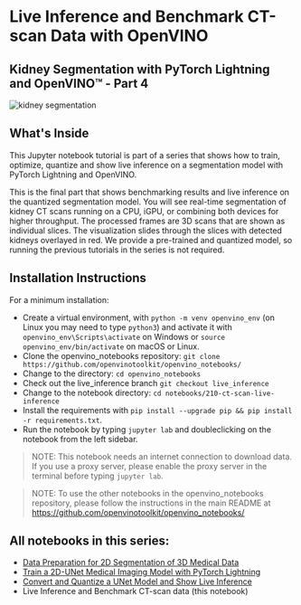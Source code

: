 # Live Inference and Benchmark CT-scan Data with OpenVINO

## Kidney Segmentation with PyTorch Lightning and OpenVINO™ - Part 4

![kidney segmentation](https://user-images.githubusercontent.com/15709723/134784204-cf8f7800-b84c-47f5-a1d8-25a9afab88f8.gif)

## What's Inside

This Jupyter notebook tutorial is part of a series that shows how to train,
optimize, quantize and show live inference on a segmentation model with PyTorch
Lightning and OpenVINO.

This is the final part that shows benchmarking results and live inference on
the quantized segmentation model. You will see real-time segmentation of kidney
CT scans running on a CPU, iGPU, or combining both devices for higher
throughput. The processed frames are 3D scans that are shown as individual
slices. The visualization slides through the slices with detected kidneys
overlayed in red.  We provide a pre-trained and quantized model, so running the
previous tutorials in the series is not required.

## Installation Instructions

For a minimum installation:

* Create a virtual environment, with `python -m venv openvino_env` (on Linux
  you may need to type `python3`) and activate it with
  `openvino_env\Scripts\activate` on Windows or `source
  openvino_env/bin/activate` on macOS or Linux.
* Clone the openvino_notebooks repository: `git clone
  https://github.com/openvinotoolkit/openvino_notebooks/`
* Change to the directory: `cd openvino_notebooks`
* Check out the live_inference branch `git checkout live_inference`
* Change to the notebook directory: `cd notebooks/210-ct-scan-live-inference`
* Install the requirements with `pip install --upgrade pip && pip install -r requirements.txt`.
* Run the notebook by typing `jupyter lab` and doubleclicking on the notebook from the left sidebar.

> NOTE: This notebook needs an internet connection to download data. If you use a proxy server, please enable the proxy server in the terminal before typing `jupyter lab`.

> NOTE: To use the other notebooks in the openvino_notebooks repository, please follow the instructions in the main README at https://github.com/openvinotoolkit/openvino_notebooks/

## All notebooks in this series:

- [Data Preparation for 2D Segmentation of 3D Medical Data](../110-ct-segmentation-quantize/data-preparation-ct-scan.ipynb)
- [Train a 2D-UNet Medical Imaging Model with PyTorch Lightning](/..) 
- [Convert and Quantize a UNet Model and Show Live Inference](../110-ct-segmentation-quantize/110-ct-segmentation-quantize.ipynb)
- Live Inference and Benchmark CT-scan data (this notebook)
